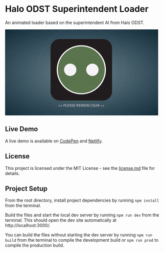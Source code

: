 # Halo ODST Superintendent Loader
An animated loader based on the superintendent AI from Halo ODST.

![Halo ODST Superintendent Loader Demo](demo-gif.gif "Halo ODST Superintendent Loader Demo")

## Live Demo
A live demo is available on [CodePen](https://cdpn.io/wvjyPwX) and [Netlify](https://halo-odst-loader.netlify.app/).

## License
This project is licensed under the MIT License - see the [license.md](license.md) file for details.

## Project Setup

From the root directory, install project dependencies by running `npm install` from the terminal.

Build the files and start the local dev server by running `npm run dev` from the terminal. This should open the dev site automatically at http://localhost:3000/.

You can build the files without starting the dev server by running `npm run build` from the terminal to compile the development build or `npm run prod` to compile the production build.